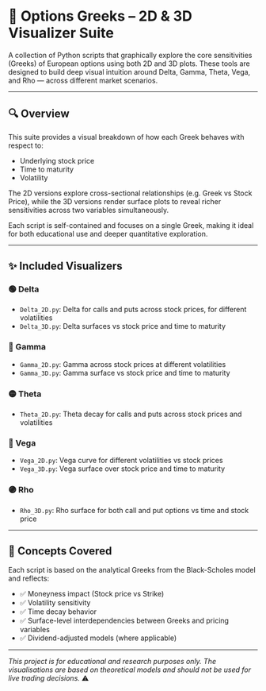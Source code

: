 # 📐 Options Greeks – 2D & 3D Visualizer Suite

A collection of Python scripts that graphically explore the core sensitivities (Greeks) of European options using both 2D and 3D plots. These tools are designed to build deep visual intuition around Delta, Gamma, Theta, Vega, and Rho — across different market scenarios.

---

## 🔍 Overview

This suite provides a visual breakdown of how each Greek behaves with respect to:
- Underlying stock price
- Time to maturity
- Volatility

The 2D versions explore cross-sectional relationships (e.g. Greek vs Stock Price), while the 3D versions render surface plots to reveal richer sensitivities across two variables simultaneously.

Each script is self-contained and focuses on a single Greek, making it ideal for both educational use and deeper quantitative exploration.

---

## ✨ Included Visualizers

### 🟢 Delta
- `Delta_2D.py`: Delta for calls and puts across stock prices, for different volatilities
- `Delta_3D.py`: Delta surfaces vs stock price and time to maturity

### 🔴 Gamma
- `Gamma_2D.py`: Gamma across stock prices at different volatilities
- `Gamma_3D.py`: Gamma surface vs stock price and time to maturity

### 🟡 Theta
- `Theta_2D.py`: Theta decay for calls and puts across stock prices and volatilities

### 🔵 Vega
- `Vega_2D.py`: Vega curve for different volatilities vs stock prices
- `Vega_3D.py`: Vega surface over stock price and time to maturity

### 🟣 Rho
- `Rho_3D.py`: Rho surface for both call and put options vs time and stock price

---

## 📘 Concepts Covered

Each script is based on the analytical Greeks from the Black-Scholes model and reflects:

- ✅ Moneyness impact (Stock price vs Strike)
- ✅ Volatility sensitivity
- ✅ Time decay behavior
- ✅ Surface-level interdependencies between Greeks and pricing variables
- ✅ Dividend-adjusted models (where applicable)

---

*This project is for educational and research purposes only. The visualisations are based on theoretical models and should not be used for live trading decisions.* ⚠️

